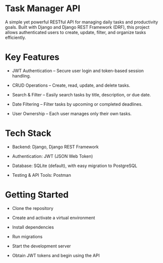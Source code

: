 # Task Manager API

A simple yet powerful RESTful API for managing daily tasks and productivity goals.
Built with Django and Django REST Framework (DRF), this project allows authenticated users to create, update, filter, and organize tasks efficiently.

# Key Features

 - JWT Authentication – Secure user login and token-based session handling.

- CRUD Operations – Create, read, update, and delete tasks.

-  Search & Filter – Easily search tasks by title, description, or due date.

- Date Filtering – Filter tasks by upcoming or completed deadlines.

- User Ownership – Each user manages only their own tasks.

# Tech Stack

- Backend: Django, Django REST Framework

- Authentication: JWT (JSON Web Token)

- Database: SQLite (default), with easy migration to PostgreSQL

- Testing & API Tools: Postman

# Getting Started

- Clone the repository

- Create and activate a virtual environment

- Install dependencies

- Run migrations

- Start the development server

- Obtain JWT tokens and begin using the API

